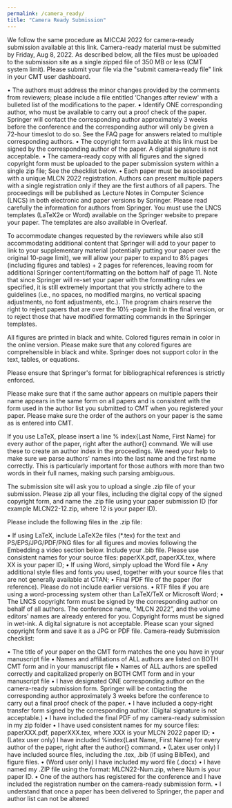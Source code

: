 ```yaml
---
permalink: /camera_ready/
title: "Camera Ready Submission"
---
```


We follow the same procedure as MICCAI 2022 for camera-ready submission available at this link. Camera-ready material must be submitted by Friday, Aug 8, 2022. As described below, all the files must be uploaded to the submission site as a single zipped file of 350 MB or less (CMT system limit). Please submit your file via the "submit camera-ready file" link in your CMT user dashboard. 

•	The authors must address the minor changes provided by the comments from reviewers; please include a file entitled ‘Changes after review' with a bulleted list of the modifications to the paper.
•	Identify ONE corresponding author, who must be available to carry out a proof check of the paper. Springer will contact the corresponding author approximately 3 weeks before the conference and the corresponding author will only be given a 72-hour timeslot to do so. See the FAQ page for answers related to multiple corresponding authors.
•	The copyright form available at this link must be signed by the corresponding author of the paper. A digital signature is not acceptable.
•	The camera-ready copy with all figures and the signed copyright form must be uploaded to the paper submission system within a single zip file; See the checklist below.
•	Each paper must be associated with a unique MLCN 2022 registration. Authors can present multiple papers with a single registration only if they are the first authors of all papers.
The proceedings will be published as Lecture Notes in Computer Science (LNCS) in both electronic and paper versions by Springer. Please read carefully the information for authors from Springer. You must use the LNCS templates (LaTeX2e or Word) available on the Springer website to prepare your paper. The templates are also available in Overleaf.

To accommodate changes requested by the reviewers while also still accommodating additional content that Springer will add to your paper to link to your supplementary material (potentially putting your paper over the original 10-page limit), we will allow your paper to expand to 8½ pages (including figures and tables) + 2 pages for references, leaving room for additional Springer content/formatting on the bottom half of page 11. Note that since Springer will re-set your paper with the formatting rules we specified, it is still extremely important that you strictly adhere to the guidelines (i.e., no spaces, no modified margins, no vertical spacing adjustments, no font adjustments, etc.). The program chairs reserve the right to reject papers that are over the 10½ -page limit in the final version, or to reject those that have modified formatting commands in the Springer templates.

All figures are printed in black and white. Colored figures remain in color in the online version. Please make sure that any colored figures are comprehensible in black and white. Springer does not support color in the text, tables, or equations.

Please ensure that Springer's format for bibliographical references is strictly enforced. 

Please make sure that if the same author appears on multiple papers their name appears in the same form on all papers and is consistent with the form used in the author list you submitted to CMT when you registered your paper. Please make sure the order of the authors on your paper is the same as is entered into CMT.

If you use LaTeX, please insert a line % index{Last Name, First Name} for every author of the paper, right after the author{} command. We will use these to create an author index in the proceedings. We need your help to make sure we parse authors' names into the last name and the first name correctly. This is particularly important for those authors with more than two words in their full names, making such parsing ambiguous.

The submission site will ask you to upload a single .zip file of your submission. Please zip all your files, including the digital copy of the signed copyright form, and name the .zip file using your paper submission ID (for example MLCN22-12.zip, where 12 is your paper ID).

Please include the following files in the .zip file:

•	If using LaTeX, include LaTeX2e files (*.tex) for the text and PS/EPS/JPG/PDF/PNG files for all figures and movies following the Embedding a video section below. Include your .bib file. Please use consistent names for your source files: paperXX.pdf, paperXX.tex, where XX is your paper ID;
•	If using Word, simply upload the Word file
•	Any additional style files and fonts you used, together with your source files that are not generally available at CTAN;
•	Final PDF file of the paper (for reference). Please do not include earlier versions.
•	RTF files if you are using a word-processing system other than LaTeX/TeX or Microsoft Word;
•	The LNCS copyright form must be signed by the corresponding author on behalf of all authors. The conference name, "MLCN 2022”, and the volume editors' names are already entered for you. Copyright forms must be signed in wet-ink. A digital signature is not acceptable. Please scan your signed copyright form and save it as a JPG or PDF file. 
Camera-ready Submission checklist:

•	The title of your paper on the CMT form matches the one you have in your manuscript file
•	Names and affiliations of ALL authors are listed on BOTH CMT form and in your manuscript file
•	Names of ALL authors are spelled correctly and capitalized properly on BOTH CMT form and in your manuscript file
•	I have designated ONE corresponding author on the camera-ready submission form. Springer will be contacting the corresponding author approximately 3 weeks before the conference to carry out a final proof check of the paper.
•	I have included a copy-right transfer form signed by the corresponding author. (Digital signature is not acceptable.)
•	I have included the final PDF of my camera-ready submission in my zip folder
•	I have used consistent names for my source files: paperXXX.pdf, paperXXX.tex, where XXX is your MLCN 2022 paper ID;
•	(Latex user only) I have included %index{Last Name, First Name} for every author of the paper, right after the author{} command.
•	(Latex user only) I have included source files, including the .tex, .bib (if using BibTex), and figure files.
•	(Word user only) I have included my word file (.docx)
•	I have named my .ZIP file using the format: MLCN22-Num.zip, where Num is your paper ID.
•	One of the authors has registered for the conference and I have included the registration number on the camera-ready submission form.
•	I understand that once a paper has been delivered to Springer, the paper and author list can not be altered
